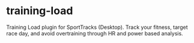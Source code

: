 # training-load
Training Load plugin for SportTracks (Desktop).  Track your fitness, target race day, and avoid overtraining through HR and power based analysis.
